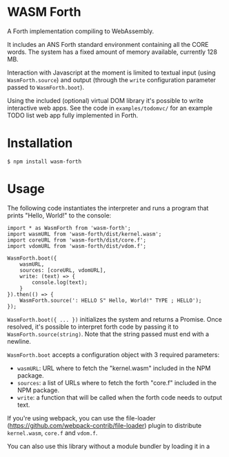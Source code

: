WASM Forth
==========

A Forth implementation compiling to WebAssembly.

It includes an ANS Forth standard environment containing all the CORE words.
The system has a fixed amount of memory available, currently 128 MB.

Interaction with Javascript at the moment is limited to textual input (using `WasmForth.source`)
and output (through the `write` configuration parameter passed to `WasmForth.boot`).

Using the included (optional) virtual DOM library it's possible to
write interactive web apps. See the code in `examples/todomvc/` for an
example TODO list web app fully implemented in Forth.

Installation
============

    $ npm install wasm-forth

Usage
=====

The following code instantiates the interpreter and runs a program that prints "Hello, World!" to the console:

    import * as WasmForth from 'wasm-forth';
    import wasmURL from 'wasm-forth/dist/kernel.wasm';
    import coreURL from 'wasm-forth/dist/core.f';
    import vdomURL from 'wasm-forth/dist/vdom.f';

    WasmForth.boot({
        wasmURL,
        sources: [coreURL, vdomURL],
        write: (text) => {
            console.log(text);
        }
    }).then(() => {
        WasmForth.source(': HELLO S" Hello, World!" TYPE ; HELLO');
    });

`WasmForth.boot({ ... })` initializes the system and returns a Promise. Once resolved, it's possible to
interpret forth code by passing it to `WasmForth.source(string)`. Note that the string passed must end with a newline.

`WasmForth.boot` accepts a configuration object with 3 required parameters:

- `wasmURL`: URL where to fetch the "kernel.wasm" included in the NPM package.
- `sources`: a list of URLs where to fetch the forth "core.f" included in the NPM package.
- `write`: a function that will be called when the forth code needs to output text.

If you're using webpack, you can use the file-loader (https://github.com/webpack-contrib/file-loader)
plugin to distribute `kernel.wasm`, `core.f` and `vdom.f`.

You can also use this library without a module bundler by loading it in a <script> tag.

See https://github.com/stefano/wasm-forth/tree/master/examples/webpack for an example usage with webpack,
and https://github.com/stefano/wasm-forth/tree/master/examples/script for an example usage as a <script> tag.

See https://github.com/stefano/wasm-forth/tree/master/examples/todomvc for an example of a full web app that interacts with the DOM.

Building from source
====================

To build the forth kernel distribution and the interactive environment (see below), you will
first need to install binaryen (https://github.com/WebAssembly/binaryen)
and ensure that `libbinaryen.so` is in the library path (LD_LIBRARY_PATH).

Then build the kernel (Python 3.6 is required):

    $ python3.6 -m venv env
    $ source env/bin/activate
    $ python setup.py build_ext -L path/to/binaryen/lib/
    $ python setup.py develop
    $ python kernel
    $ npm install
    $ npm run build # or 'npm run watch'

Interactive Environment
=======================

This repository also contains a REPL static page (see the `repl` directory).
To serve it locally, follow the instructions above and then run the following command:

    $ python kernel --demo-repl

The REPL will be served at http://localhost:8080/
